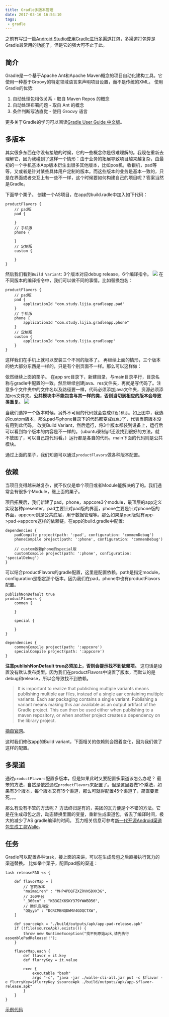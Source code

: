 ```yaml
---
title: Gradle多版本管理
date: 2017-03-16 16:54:10
tags:
 - gradle
---
```

之前有写过一篇[Android Studio使用Gradle进行多渠道打包](http://lastwarmth.win/2016/03/09/gradle-pack/)，多渠道打包算是Gradle最常用的功能了，但是它的强大可不止于此。

## 简介
Gradle是一个基于Apache Ant和Apache Maven概念的项目自动化建构工具。它使用一种基于Groovy的特定领域语言来声明项目设置，而不是传统的XML。
使用Gradle的优势:
1. 自动处理包相依关系 - 取自 Maven Repos 的概念
2. 自动处理布署问题 - 取自 Ant 的概念
3. 条件判断写法直觉 - 使用 Groovy 语言

更多关于Gradle的学习可以阅读[Gradle User Guide 中文版](https://dongchuan.gitbooks.io/gradle-user-guide-/)。

<!-- more -->

## 多版本
其实很多东西在你没有接触的时候，它的一些概念你是很难理解的。我现在重新去理解它，因为我碰到了这样一个情形：由于业务的拓展导致项目越来越复杂，由最初的一个手机基本App版本衍生出很多其他版本，比如pos机，收银机，pad等等，又或者是针对某些具体用户定制的版本。而这些版本的业务是基本一致的，只是在界面或者交互上有一些不一样，这个时候要如何构建自己的项目呢？答案当然是Gradle。

下面举个栗子。
创建一个AS项目，在app的build.radle中加入如下代码：
```
productFlavors {
    // pad版
    pad {

    }
    // 手机版
    phone {

    }
    // 定制版
    custom {

    }
}
```
然后我们看到``Build Variant``:
3个版本对应debug release，6个编译指令。
![](http://7xryow.com1.z0.glb.clouddn.com/2017/03/16/%E9%80%89%E5%8C%BA_001.png)
在不同版本的编译指令中，我们可以做不同的事情。比如替换包名：
```
productFlavors {
    // pad版
    pad {
        applicationId "com.study.lijia.gradleapp.pad"
    }
    // 手机版
    phone {
        applicationId "com.study.lijia.gradleapp.phone"
    }
    // 定制版
    custom {
        applicationId "com.study.lijia.gradleapp"
    }
}
```
这样我们在手机上就可以安装三个不同的版本了。
再继续上面的情形，三个版本的绝大部分东西是一样的，只是有个别页面不一样。那么可以这样做：

依然继续上面的栗子。
在app src目录下，新建目录，与main目录平行，目录名称与gradle中配置的一致。然后继续创建java、res文件夹，再就是写代码了。注意多个文件夹中的文件名以及路径要一样，代码必须添加java文件夹，资源必须添加res文件夹。**公共模块中不能包含与其一样的类，否则当切到相应的版本会导致类重复。**
![](http://7xryow.com1.z0.glb.clouddn.com/2017/03/16/2017-03-17%2009:24:35%E5%B1%8F%E5%B9%95%E6%88%AA%E5%9B%BE.png)

当我们选择一个版本时候，另外不可用的代码就会变成``红色J标志``。如上图中，我选的custom版本，那么pad与phone目录下的代码都变成``红色J``了，代表当前版本没有用到此代码。
改变Build Variant，然后运行，将3个版本都装到设备上，运行后可以看到每个版本的内容是不一样的。（ubuntu录制gif还没找到很好的方法，就不放图了，可以自己跑代码看。）运行都是各自的代码，main下面的代码则是公共模块。

通过上面的栗子，我们知道可以通过``productFlavors``做各种版本配置。

## 依赖
当项目变得越来越复杂，就不仅仅是单个项目或者Module能解决的了的。我们通常会有很多个Module，继上面的栗子。

项目拓展后，我们新建了pad，phone，appcore3个module，最顶层的app定义实现各种presenter，pad主要针对pad版的界面，phone主要是针对phone版的界面，appcore则是公共底层，用于数据管理等。那么如果是pad版就有app->pad->appcore这样的依赖链。在app的build.gradle中配置:
```
dependencies {
    padCompile project(path: ':pad', configuration: 'commenDebug')
    phoneCompile project(path: ':phone', configuration: 'commenDebug')

    // custom依赖phone的special版
    customCompile project(path: ':phone', configuration: 'specialDebug')
}
```
可以结合productFlavors的gradle配置，这里是配置依赖。path是指定module，configuration是指定那个版本。因为我们在pad，phone中也有productFlavors配置。
```
publishNonDefault true
productFlavors {
    commen {

    }

    special {

    }
}

dependencies {
    commenCompile project(path: ':appcore')
    specialCompile project(path: ':appcore')
}
```
**注意publishNonDefault true必须加上，否则会提示找不到依赖项。** 这句话是设置没有默认发布类型。因为我们在productFlavors中设置了版本，而默认的是debug和release，所以会导致找不到依赖。
> It is important to realize that publishing multiple variants means publishing multiple aar files, instead of a single aar containing multiple variants. Each aar packaging contains a single variant. Publishing a variant means making this aar available as an output artifact of the Gradle project. This can then be used either when publishing to a maven repository, or when another project creates a dependency on the library project.

[摘自官网](http://tools.android.com/tech-docs/new-build-system/user-guide#TOC-Library-Publication)。

这时我们修改app的Build variant，下面相关的依赖则会跟着变化，因为我们做了这样的配置。

## 多渠道
通过``productFlavors``配置多版本，但是如果此时又要配置多渠道该怎么办呢？
最笨的方法，自然是依然通过``productFlavors``来配置了。但是这里要做1个乘法，如果有3个版本，每个版本又有15个渠道，那么可就得配置45个渠道了，简直要累死。。。

那么有没有不笨的方法呢？
方法终归是有的，美团的瓦力便是个不错的方法。它是在生成母包之后，动态替换里面的变量，重新生成渠道包，省去了编译时间，极大的减少了AS gradle编译的时间。
瓦力相关信息可参考[新一代开源Android渠道包生成工具Walle](http://tech.meituan.com/android-apk-v2-signature-scheme.html)。

## 任务
Gradle可以配置各种task，接上面的来讲，可以在生成母包之后直接执行瓦力的渠道替换。
比如举个栗子，配置pad版的渠道：
```
task releasePAD << {

    def flavorMap = [
        // 官网版本
        "maimairen" : "MHP4PDQFZXZRVNSDXK3G",
        // 360平台
        "_360cn" : "KB3G2X6SKY379YWWBD56",
        // 腾讯应用宝
        "QQyyb" : "DCRCMBNQDWMV4GDQCTXW",
    ]

    def sourceApk = "./build/outputs/apk/app-pad-release.apk"
    if (!file(sourceApk).exists()) {
        throw new RuntimeException("找不到原始apk,请先执行 assemblePadRelease!!");
    }

    flavorMap.each {
        def flavor = it.key
        def flurryKey = it.value

        exec {
            executable "bash"
            args "-c", "java -jar ./walle-cli-all.jar put -c $flavor -e flurryKey=$flurryKey $sourceApk ./build/outputs/apk/app-$flavor-release.apk"
        }
    }
}
```

[示例代码](https://github.com/LiJia92/GradleApp)
